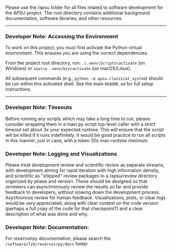 Please use the /apsu folder for all files related to software development for the APSU project.  The root directory contains additional background documentation, software libraries, and other resources.

---
### Developer Note: Accessing the Environment

To work on this project, you must first activate the Python virtual environment. This ensures you are using the correct dependencies.

From the project root directory, run: `.\.venv\Scripts\activate` (on Windows) or `source .venv/bin/activate` (on macOS/Linux).

All subsequent commands (e.g., `python -m apsu.classical_system`) should be run within this activated shell.
See the main `README.md` for full setup instructions.


------
### Developer Note: Timeouts

Before running any scripts which may take a long time to run, please consider wrapping them in a main.py script top-level caller with a strict timeout set about 3x your expected runtime.  This will ensure that the script will be killed if it runs indefinitely.  It would be good practice to run all scripts in this manner, just in case, with a token 30s max-runtime minimum.

### Developer Note: Logging and Visualizations

Please treat development review and scientific review as separate streams, with development aiming for rapid iteration with high information density, and scientific as "shipped" review packages to a /apsu/review directory organized by phase and version.  These should be designed so that reviewers can asynchronously review the results so far and provide feedback to developers, without slowing down the development process.  Asychronous review for human feedback.  Visualizations, plots, or clear logs would be very appreciated, along with clear context on the code version (perhaps a full copy of the code for that checkpoint?) and a clear description of what was done and why.

### Developer Note: Documentation:

For reservoirpy documentation, please search the `/software/lib/reservoirpy/docs` folder




